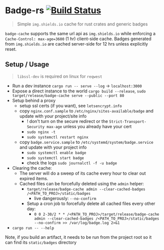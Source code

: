 # Badge-rs [![Build Status](https://travis-ci.org/jaemk/badge-cache.svg?branch=master)](https://travis-ci.org/jaemk/badge-cache)

> Simple `img.shields.io` cache for rust crates and generic badges

`badge-cache` supports the same url api as `img.shields.io` while enforcing a `Cache-Control: max-age=3600` (1 hr) client-side cache. Badges generated from `img.shields.io` are cached server-side for 12 hrs unless explicitly reset.

## Setup / Usage

> `libssl-dev` is required on linux for `reqwest`

* Run a dev instance `cargo run -- serve --log` -> `localhost:3000`
* Expose a direct instance to the world `cargo build --release`, `sudo target/release/badge-cache serve --public --port 80`
* Setup behind a proxy
    * setup ssl certs (if you want), see `letsencrypt.info`
    * copy `nginx.conf.sample` to `/etc/nginx/sites-available/badge` and update with your project/site info
        * ! don't turn on the secure redirect or the `Strict-Transport-Security max-age` unless you already have your cert
        * `sudo nginx -t`
        * `sudo systemctl restart nginx`
    * copy `badge.service.sample` to `/etc/systemd/system/badge.service` and update with your project info
        * `sudo systemctl enable badge`
        * `sudo systemctl start badge`
        * check the logs `sudo journalctl -f -u badge`
* Clearing the cache:
    * The server will do a sweep of its cache every hour to clear out expired items.
    * Cached files can be forcefully deleted using the `admin` helper:
        * `target/release/badge-cache admin --clear-cached-badges /<PATH_TO_PROJ>/static/badges`
            * live dangerously: `--no-confirm`
        * Setup a cron job to forcefully delete all cached files every other day:
            * `0 0 2-30/2 * * /<PATH_TO_PROJ>/target/release/badge-cache admin --clear-cached-badges /<PATH_TO_PROJ>/static/badges --no-confirm >> /var/log/badge.log 2>&1`
* `cargo run -- --help`

Note, if you build an artifact, it needs to be run from the project root so it can find its `static/badges` directory

